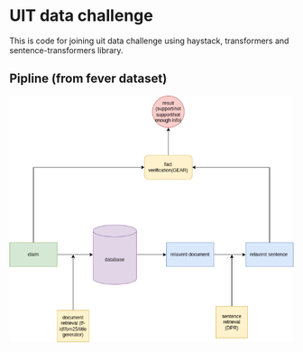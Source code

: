 # UIT data challenge
This is code for joining uit data challenge using haystack, transformers and sentence-transformers library.
## Pipline (from fever dataset)
![plot](pipeline.png)